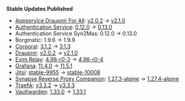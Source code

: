**Stable Updates Published**

* [Appservice Draupnir For All](https://github.com/the-draupnir-project/Draupnir): [v2.0.2](https://github.com/the-draupnir-project/Draupnir/releases/tag/v2.0.2) -> [v2.1.0](https://github.com/the-draupnir-project/Draupnir/releases/tag/v2.1.0)
* [Authentication Service](https://github.com/element-hq/matrix-authentication-service): [0.12.0](https://github.com/element-hq/matrix-authentication-service/releases/tag/0.12.0) -> [0.13.0](https://github.com/element-hq/matrix-authentication-service/releases/tag/0.13.0)
* Authentication Service Syn2Mas: 0.12.0 -> 0.13.0
* Borgmatic: 1.9.6 -> 1.9.9
* [Corporal](https://github.com/devture/matrix-corporal): [3.1.2](https://github.com/devture/matrix-corporal/releases/tag/3.1.2) -> [3.1.3](https://github.com/devture/matrix-corporal/releases/tag/3.1.3)
* [Draupnir](https://github.com/the-draupnir-project/Draupnir): [v2.0.2](https://github.com/the-draupnir-project/Draupnir/releases/tag/v2.0.2) -> [v2.1.0](https://github.com/the-draupnir-project/Draupnir/releases/tag/v2.1.0)
* [Exim Relay](https://github.com/devture/exim-relay): [4.98-r0-3](https://github.com/devture/exim-relay/releases/tag/4.98-r0-3) -> [4.98-r0-4](https://github.com/devture/exim-relay/releases/tag/4.98-r0-4)
* [Grafana](https://github.com/grafana/grafana): [11.4.0](https://github.com/grafana/grafana/releases/tag/v11.4.0) -> [11.5.1](https://github.com/grafana/grafana/releases/tag/v11.5.1)
* [Jitsi](https://github.com/jitsi/docker-jitsi-meet): [stable-9955](https://github.com/jitsi/docker-jitsi-meet/releases/tag/stable-9955) -> [stable-10008](https://github.com/jitsi/docker-jitsi-meet/releases/tag/stable-10008)
* [Synapse Reverse Proxy Companion](https://github.com/nginx/nginx): [1.27.3-alpine](https://github.com/nginx/nginx/releases/tag/release-1.27.3) -> [1.27.4-alpine](https://github.com/nginx/nginx/releases/tag/release-1.27.4)
* [Traefik](https://github.com/traefik/traefik): [v3.3.2](https://github.com/traefik/traefik/releases/tag/v3.3.2) -> [v3.3.3](https://github.com/traefik/traefik/releases/tag/v3.3.3)
* [Vaultwarden](https://github.com/dani-garcia/vaultwarden): [1.33.0](https://github.com/dani-garcia/vaultwarden/releases/tag/1.33.0) -> [1.33.1](https://github.com/dani-garcia/vaultwarden/releases/tag/1.33.1)
